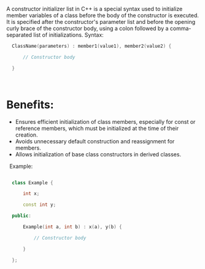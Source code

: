 A constructor initializer list in C++ is a special syntax used to initialize member variables of a class before the body of the constructor is executed. It is specified after the constructor's parameter list and before the opening curly brace of the constructor body, using a colon followed by a comma-separated list of initializations.
Syntax:
```c++
  ClassName(parameters) : member1(value1), member2(value2) {

      // Constructor body

  }
```

 

# Benefits:
- Ensures efficient initialization of class members, especially for const or reference members, which must be initialized at the time of their creation.
- Avoids unnecessary default construction and reassignment for members.
- Allows initialization of base class constructors in derived classes.

 
Example:
```c++

  class Example {

      int x;

      const int y;

  public:

      Example(int a, int b) : x(a), y(b) {

          // Constructor body

      }

  };

```